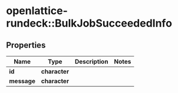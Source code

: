 # openlattice-rundeck::BulkJobSucceededInfo

## Properties
Name | Type | Description | Notes
------------ | ------------- | ------------- | -------------
**id** | **character** |  | 
**message** | **character** |  | 


